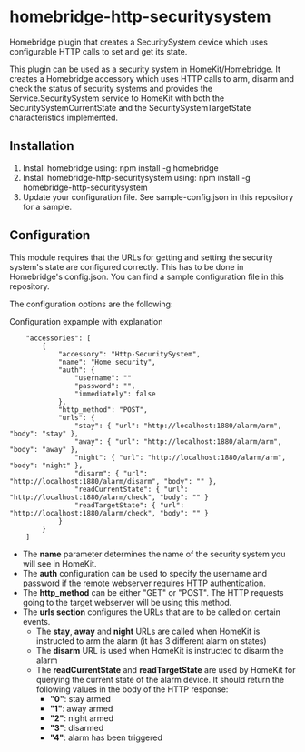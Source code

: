 # homebridge-http-securitysystem
Homebridge plugin that creates a SecuritySystem device which uses configurable HTTP calls to set and get its state.

This plugin can be used as a security system in HomeKit/Homebridge. It creates a Homebridge accessory which uses HTTP calls to arm, disarm and check the status of security systems 
and provides the Service.SecuritySystem service to HomeKit with both the SecuritySystemCurrentState and the SecuritySystemTargetState characteristics implemented.

## Installation

1. Install homebridge using: npm install -g homebridge
2. Install homebridge-http-securitysystem using: npm install -g homebridge-http-securitysystem
3. Update your configuration file. See sample-config.json in this repository for a sample. 

## Configuration
This module requires that the URLs for getting and setting the security system's state are configured correctly. This has to be done in Homebridge's config.json. 
You can find a sample configuration file in this repository. 

The configuration options are the following:

Configuration expample with explanation

```
    "accessories": [
        {
            "accessory": "Http-SecuritySystem",
            "name": "Home security",
            "auth": {	
                "username": ""
                "password": "",
                "immediately": false
            },
            "http_method": "POST",
            "urls": {
                "stay": { "url": "http://localhost:1880/alarm/arm", "body": "stay" },
                "away": { "url": "http://localhost:1880/alarm/arm", "body": "away" },
                "night": { "url": "http://localhost:1880/alarm/arm", "body": "night" },
                "disarm": { "url": "http://localhost:1880/alarm/disarm", "body": "" },
                "readCurrentState": { "url": "http://localhost:1880/alarm/check", "body": "" }
                "readTargetState": { "url": "http://localhost:1880/alarm/check", "body": "" }
            }
        }
    ]

```

- The **name** parameter determines the name of the security system you will see in HomeKit.
- The **auth** configuration can be used to specify the username and password if the remote webserver requires HTTP authentication. 
- The **http_method** can be either "GET" or "POST". The HTTP requests going to the target webserver will be using this method.
- The **urls section** configures the URLs that are to be called on certain events. 
  - The **stay**, **away** and **night** URLs are called when HomeKit is instructed to arm the alarm (it has 3 different alarm on states)
  - The **disarm** URL is used when HomeKit is instructed to disarm the alarm
  - The **readCurrentState** and **readTargetState** are used by HomeKit for querying the current state of the alarm device. It should return the following values in the body of the HTTP response:
    - **"0"**: stay armed
    - **"1"**: away armed
    - **"2"**: night armed
    - **"3"**: disarmed
    - **"4"**: alarm has been triggered

